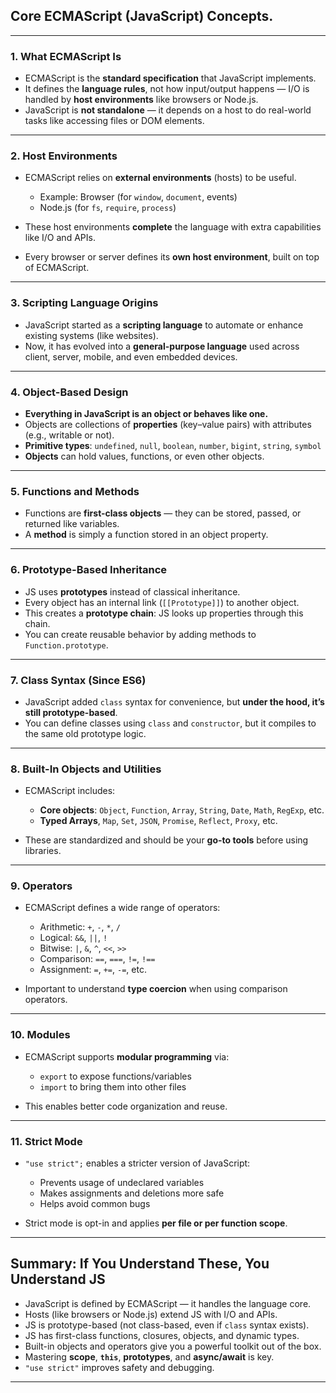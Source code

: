 ## **Core ECMAScript (JavaScript) Concepts.**

---

### 1. **What ECMAScript Is**

* ECMAScript is the **standard specification** that JavaScript implements.
* It defines the **language rules**, not how input/output happens — I/O is handled by **host environments** like browsers or Node.js.
* JavaScript is **not standalone** — it depends on a host to do real-world tasks like accessing files or DOM elements.

---

### 2. **Host Environments**

* ECMAScript relies on **external environments** (hosts) to be useful.

  * Example: Browser (for `window`, `document`, events)
  * Node.js (for `fs`, `require`, `process`)
* These host environments **complete** the language with extra capabilities like I/O and APIs.
* Every browser or server defines its **own host environment**, built on top of ECMAScript.

---

### 3. **Scripting Language Origins**

* JavaScript started as a **scripting language** to automate or enhance existing systems (like websites).
* Now, it has evolved into a **general-purpose language** used across client, server, mobile, and even embedded devices.

---

### 4. **Object-Based Design**

* **Everything in JavaScript is an object or behaves like one.**
* Objects are collections of **properties** (key–value pairs) with attributes (e.g., writable or not).
* **Primitive types**: `undefined`, `null`, `boolean`, `number`, `bigint`, `string`, `symbol`
* **Objects** can hold values, functions, or even other objects.

---

### 5. **Functions and Methods**

* Functions are **first-class objects** — they can be stored, passed, or returned like variables.
* A **method** is simply a function stored in an object property.

---

### 6. **Prototype-Based Inheritance**

* JS uses **prototypes** instead of classical inheritance.
* Every object has an internal link (`[[Prototype]]`) to another object.
* This creates a **prototype chain**: JS looks up properties through this chain.
* You can create reusable behavior by adding methods to `Function.prototype`.

---

### 7. **Class Syntax (Since ES6)**

* JavaScript added `class` syntax for convenience, but **under the hood, it’s still prototype-based**.
* You can define classes using `class` and `constructor`, but it compiles to the same old prototype logic.

---

### 8. **Built-In Objects and Utilities**

* ECMAScript includes:

  * **Core objects**: `Object`, `Function`, `Array`, `String`, `Date`, `Math`, `RegExp`, etc.
  * **Typed Arrays**, `Map`, `Set`, `JSON`, `Promise`, `Reflect`, `Proxy`, etc.
* These are standardized and should be your **go-to tools** before using libraries.

---

### 9. **Operators**

* ECMAScript defines a wide range of operators:

  * Arithmetic: `+`, `-`, `*`, `/`
  * Logical: `&&`, `||`, `!`
  * Bitwise: `|`, `&`, `^`, `<<`, `>>`
  * Comparison: `==`, `===`, `!=`, `!==`
  * Assignment: `=`, `+=`, `-=`, etc.
* Important to understand **type coercion** when using comparison operators.

---

### 10. **Modules**

* ECMAScript supports **modular programming** via:

  * `export` to expose functions/variables
  * `import` to bring them into other files
* This enables better code organization and reuse.

---

### 11. **Strict Mode**

* `"use strict";` enables a stricter version of JavaScript:

  * Prevents usage of undeclared variables
  * Makes assignments and deletions more safe
  * Helps avoid common bugs
* Strict mode is opt-in and applies **per file or per function scope**.

---

## Summary: If You Understand These, You Understand JS

* JavaScript is defined by ECMAScript — it handles the language core.
* Hosts (like browsers or Node.js) extend JS with I/O and APIs.
* JS is prototype-based (not class-based, even if `class` syntax exists).
* JS has first-class functions, closures, objects, and dynamic types.
* Built-in objects and operators give you a powerful toolkit out of the box.
* Mastering **scope**, **`this`**, **prototypes**, and **async/await** is key.
* `"use strict"` improves safety and debugging.

---
